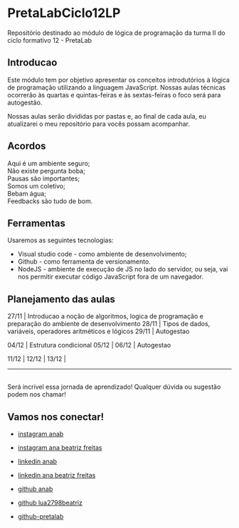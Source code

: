 # PretaLabCiclo12LP
Repositório destinado ao módulo de lógica de programação da turma II do ciclo formativo 12 - PretaLab

## Introducao
Este módulo tem por objetivo apresentar os conceitos introdutórios à lógica de programação utilizando a linguagem JavaScript. Nossas aulas técnicas ocorrerão às quartas e quintas-feiras e às sextas-feiras o foco será para autogestão.

Nossas aulas serão divididas por pastas e, ao final de cada aula, eu atualizarei o meu repositório para vocês possam acompanhar.

## Acordos
Aqui é um ambiente seguro; <br>
Não existe pergunta boba; <br>
Pausas são importantes; <br>
Somos um coletivo; <br>
Bebam água; <br>
Feedbacks são tudo de bom.

## Ferramentas
Usaremos as seguintes tecnologias:
- Visual studio code - como ambiente de desenvolvimento;
- Github - como ferramenta de versionamento.
- NodeJS - ambiente de execução de JS no lado do servidor, ou seja, vai nos permitir executar código JavaScript fora de um navegador.

## Planejamento das aulas
27/11 | Introducao a noção de algoritmos, logica de programação e preparação do ambiente de desenvolvimento
28/11 | Tipos de dados, variáveis, operadores aritméticos e lógicos
29/11 | Autogestao 

04/12 | Estrutura condicional
05/12 | 
06/12 | Autogestao

11/12 |
12/12 | 
13/12 |

--- 
<br>
Será incrível essa jornada de aprendizado! Qualquer dúvida ou sugestão podem nos chamar!
<br>

## Vamos nos conectar!
- [instagram anab](https://www.instagram.com/anabtz.st/)
- [instagram ana beatriz freitas](https://www.instagram.com/lua2798_/)

- [linkedin anab](https://www.linkedin.com/in/anabsantoss/)
- [linkedin ana beatriz freitas](https://www.linkedin.com/in/anabeatrizfreitas98/)

- [github anab](https://github.com/anabiax)
- [github lua2798beatriz](https://github.com/lua2798beatriz)

- [github-pretalab](https://github.com/asilvaolabi)